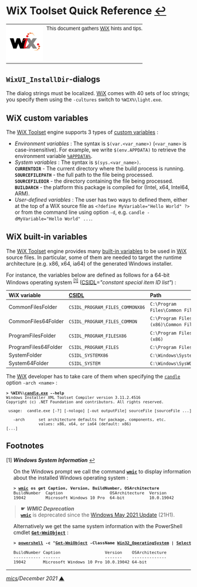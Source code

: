 # <span id="top">WiX Toolset Quick Reference</span> <span style="size:25%;"><a href="README.md">↩</a></span>

<table style="font-family:Helvetica,Arial;font-size:14px;line-height:1.6;">
  <tr>
  <td style="border:0;padding:0 10px 0 0;min-width:100px;"><a href="https://wixtoolset.org/" rel="external"><img style="border:0;" src="./images/wixtoolset.png" width="100" alt="WiX toolset"/></a></td>
  <td style="border:0;padding:0;vertical-align:text-top;">This document gathers <a href="https://wixtoolset.org/" rel="external">WiX</a> hints and tips.
  </td>
  </tr>
</table>

## <span id="dialogs">`WixUI_InstallDir`-dialogs</span>

The dialog strings must be localized. [WiX][wix_toolset] comes with 40 sets of loc strings; you specify them using the `-cultures` switch to `%WIX%\light.exe`.

## <span id="custom">WiX custom variables</span>

The [WiX Toolset][wix_toolset] engine supports 3 types of [custom variables](https://wixtoolset.org/documentation/manual/v3/overview/preprocessor.html) : 
- *Environment variables* : The syntax is `$(var.<var_name>)` (`<var_name>` is case-insensitive). For example, we write `$(env.APPDATA)` to retrieve the environment variable [`%APPDATA%`][windows_appdata].
- *System variables* : The syntax is `$(sys.<var_name>)`.<br/>**`CURRENTDIR`** - The current directory where the build process is running.<br/>**`SOURCEFILEPATH`** - the full path to the file being processed.<br/>**`SOURCEFILEDIR`** - the directory containing the file being processed.<br/>**`BUILDARCH`** - the platform this package is compiled for (Intel, x64, Intel64, ARM).
- *User-defined variables* : The user has two ways to defined them, either at the top of a WiX source file as `<?define MyVariable="Hello World" ?>` or from the command line using option `-d`, e.g. `candle -dMyVariable="Hello World" ...`.

## <span id="builtin">WiX built-in variables</span>

The [WiX Toolset][wix_toolset] engine provides many [built-in variables](https://wixtoolset.org/documentation/manual/v3/bundle/bundle_built_in_variables.html) to be used in [WiX][wix_toolset] source files. In particular, some of them are needed to target the runtime architecture (e.g. x86, x64, ia64) of the generated Windows installer.

For instance, the variables below are defined as follows for a 64-bit Windows operating system <sup id="anchor_01"><a href="#footnote_01">[1]</a></sup> ([CSIDL]=*"constant special item ID list"*) :

| WiX variable         | [CSIDL]                         | Path |
|:---------------------|:--------------------------------|:-----|
| CommonFilesFolder    | `CSIDL_PROGRAM_FILES_COMMONX86` | `C:\Program Files\Common Files` |
| CommonFiles64Folder  | `CSIDL_PROGRAM_FILES_COMMON`    | `C:\Program Files (x86)\Common Files` |
| ProgramFilesFolder   | `CSIDL_PROGRAM_FILESX86`        | `C:\Program Files (x86)` |
| ProgramFiles64Folder | `CSIDL_PROGRAM_FILES`           | `C:\Program Files` |
| SystemFolder         | `CSIDL_SYSTEMX86`               | `C:\Windows\System32` |
| System64Folder       | `CSIDL_SYSTEM`                  | `C:\Windows\SysWOW64` |

The [WiX][wix_toolset] developer has to take care of them when specifying the [`candle`][candle_cmd] option `-arch <name>` :

<pre style="font-size:75%;">
<b>&gt; %WIX%\<a href="https://wixtoolset.org/documentation/manual/v3/overview/candle.html">candle.exe</a> --help</b>
Windows Installer XML Toolset Compiler version 3.11.2.4516
Copyright (c) .NET Foundation and contributors. All rights reserved.

 usage:  candle.exe [-?] [-nologo] [-out outputFile] sourceFile [sourceFile ...] [@responseFile]

   -arch      set architecture defaults for package, components, etc.
              values: x86, x64, or ia64 (default: x86)
[...]
</pre>

## <span id="footnotes">Footnotes</span>

<span id="footnote_01">[1]</span> ***Windows System Information*** [↩](#anchor_01)

<p style="margin:0 0 1em 20px;">
On the Windows prompt we call the command <a href="https://docs.microsoft.com/en-us/windows/win32/wmisdk/wmic"><b><code>wmic</code></b></a> to display information about the installed Windows operating system :
</p>
<pre style="margin:0 0 1em 20px;font-size:80%;">
<b>&gt; <a href="https://docs.microsoft.com/en-us/windows/win32/wmisdk/wmic">wmic</a> os get Caption, Version, BuildNumber, OSArchitecture</b>
BuildNumber  Caption                   OSArchitecture  Version
19042        Microsoft Windows 10 Pro  64-bit          10.0.19042
</pre>

  > **&#9755;** ***WMIC Deprecation***<br/><a href="https://docs.microsoft.com/en-us/windows/win32/wmisdk/wmic"><b><code>wmic</code></b></a> is deprecated since the <a href="https://en.wikipedia.org/wiki/Windows_10_version_history">Windows May 2021 Update</a> (21H1).

<p style="margin:0 0 1em 20px;">
Alternatively we get the same system information with the PowerShell cmdlet <a href="https://docs.microsoft.com/en-us/powershell/module/microsoft.powershell.management/get-wmiobject?view=powershell-5.1"><b><code>Get-WmiObject</code></b></a>  :
</p>
<pre style="margin:0 0 1em 20px;font-size:80%;">
<b>&gt; <a href="https://docs.microsoft.com/en-us/powershell/module/microsoft.powershell.core/about/about_powershell_exe?view=powershell-5.1" rel="external">powershell</a> -c "<a href="https://docs.microsoft.com/en-us/powershell/module/microsoft.powershell.management/get-wmiobject?view=powershell-5.1">Get-WmiObject</a> -ClassName <a href="https://docs.microsoft.com/en-us/windows/win32/cimwin32prov/win32-operatingsystem">Win32_OperatingSystem</a> | <a href="https://docs.microsoft.com/en-us/powershell/module/microsoft.powershell.utility/select-object?view=powershell-5.1">Select</a> BuildNumber,Caption,Version,OSArchitecture"</b>
&nbsp;
BuildNumber Caption                  Version    OSArchitecture
----------- -------                  -------    --------------
19042       Microsoft Windows 10 Pro 10.0.19042 64-bit
</pre>

***

*[mics](https://lampwww.epfl.ch/~michelou/)/December 2021* [**&#9650;**](#top)
<span id="bottom">&nbsp;</span>

<!-- link refs -->

[candle_cmd]: https://wixtoolset.org/documentation/manual/v3/overview/candle.html
[csidl]: https://docs.microsoft.com/en-us/windows/win32/shell/csidl
[windows_appdata]: https://docs.microsoft.com/en-us/windows/deployment/usmt/usmt-recognized-environment-variables#variables-that-are-recognized-only-in-the-user-context
[wix_toolset]: https://wixtoolset.org/
